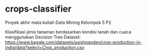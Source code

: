 # crops-classifier
Proyek akhir mata kuliah Data Mining
Kelompok 5 P2

Klasifikasi jenis tanaman berdasarkan kondisi tanah dan cuaca menggunakan Decision Tree
Dataset: https://www.kaggle.com/datasets/asishpandey/crop-production-in-india/data?select=Crop_production.csv
